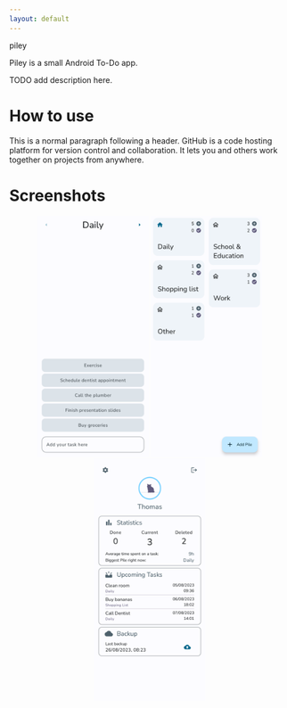```yaml
---
layout: default
---
```


piley


Piley is a small Android To-Do app.

TODO add description here.

# How to use

This is a normal paragraph following a header. GitHub is a code hosting platform for version control and collaboration. It lets you and others work together on projects from anywhere.

# Screenshots

<div align="center">
  <p>
    <img src="../app/src/main/res/drawable/pile_screen_demo.png" width="200" />
    <img src="../app/src/main/res/drawable/pile_overview_screen_demo.png" width="200" /> 
    <img src="../app/src/main/res/drawable/profile_screen_demo.png" width="200" />
  </p>
</div>